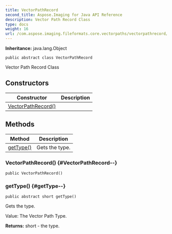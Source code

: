 ```yaml
---
title: VectorPathRecord
second_title: Aspose.Imaging for Java API Reference
description: Vector Path Record Class
type: docs
weight: 16
url: /com.aspose.imaging.fileformats.core.vectorpaths/vectorpathrecord/
---
```

**Inheritance:**
java.lang.Object
```
public abstract class VectorPathRecord
```

Vector Path Record Class
## Constructors

| Constructor | Description |
| --- | --- |
| [VectorPathRecord()](#VectorPathRecord--) |  |
## Methods

| Method | Description |
| --- | --- |
| [getType()](#getType--) | Gets the type. |
### VectorPathRecord() {#VectorPathRecord--}
```
public VectorPathRecord()
```


### getType() {#getType--}
```
public abstract short getType()
```


Gets the type.

Value: The Vector Path Type.

**Returns:**
short - the type.
